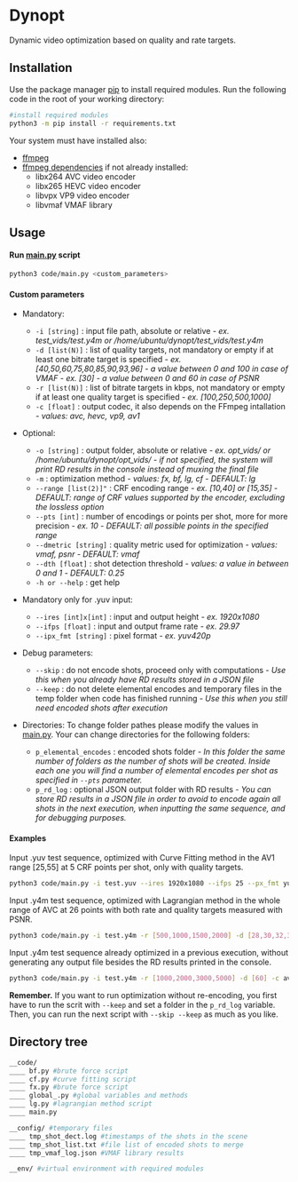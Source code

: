 # Dynopt

Dynamic video optimization based on quality and rate targets.

## Installation

Use the package manager [pip](https://pip.pypa.io/en/stable/) to install required modules.
Run the following code in the root of your working directory:

```bash
#install required modules
python3 -m pip install -r requirements.txt
```
Your system must have installed also:
* [ffmpeg](https://ffmpeg.org/download.html)
* [ffmpeg dependencies](https://ffmpeg.org/download.html) if not already installed:
    - libx264 AVC video encoder
    - libx265 HEVC video encoder
    - libvpx VP9 video encoder
    - libvmaf VMAF library


## Usage


#### Run [main.py](code/main.py) script

```bash
python3 code/main.py <custom_parameters>
```


#### Custom parameters

* Mandatory:
    * `-i [string]` : input file path, absolute or relative
        *- ex. test_vids/test.y4m or /home/ubuntu/dynopt/test_vids/test.y4m*
    * `-d [list(N)]` : list of quality targets, not mandatory or empty if at least one bitrate target is specified
        *- ex. [40,50,60,75,80,85,90,93,96] - a value between 0 and 100 in case of VMAF*
        *- ex. [30] - a value between 0 and 60 in case of PSNR*
    * `-r [list(N)]` : list of bitrate targets in kbps, not mandatory or empty if at least one quality target is specified
        *- ex. [100,250,500,1000]*
    * `-c [float]` : output codec, it also depends on the FFmpeg intallation
        *- values: avc, hevc, vp9, av1*

* Optional:
    * `-o [string]` : output folder, absolute or relative
        *- ex. opt_vids/ or /home/ubuntu/dynopt/opt_vids/*
        *- if not specified, the system will print RD results in the console instead of muxing the final file*
    * `-m` : optimization method
        *- values: fx, bf, lg, cf*
        *- DEFAULT: lg*
    * `--range [list(2)]"` : CRF encoding range
        *- ex. [10,40] or [15,35]*
        *- DEFAULT: range of CRF values supported by the encoder, excluding the lossless option*
    * `--pts [int]` : number of encodings or points per shot, more for more precision
        *- ex. 10*
        *- DEFAULT: all possible points in the specified range*
    * `--dmetric [string]` : quality metric used for optimization
        *- values: vmaf, psnr*
        *- DEFAULT: vmaf*
    * `--dth [float]` : shot detection threshold
        *- values: a value in between 0 and 1*
        *- DEFAULT: 0.25*
    * `-h or --help` : get help
        
* Mandatory only for .yuv input:
    * `--ires [int]x[int]` : input and output height
        *- ex. 1920x1080*
    * `--ifps [float]` : input and output frame rate
        *- ex. 29.97*
    * `--ipx_fmt [string]` : pixel format
        *- ex. yuv420p*

* Debug parameters:
    * `--skip` : do not encode shots, proceed only with computations
        *- Use this when you already have RD results stored in a JSON file*
    * `--keep` : do not delete elemental encodes and temporary files in the temp folder when code has finished running
        *- Use this when you still need encoded shots after execution*

* Directories:
    To change folder pathes please modify the values in [main.py](code/main.py). Your can change directories for the following folders:
    * `p_elemental_encodes` : encoded shots folder
        *- In this folder the same number of folders as the number of shots will be created. Inside each one you will find a number of elemental encodes per shot as specified in `--pts` parameter.*
    * `p_rd_log` : optional JSON output folder with RD results
        *- You can store RD results in a JSON file in order to avoid to encode again all shots in the next execution, when inputting the same sequence, and for debugging purposes.*


#### Examples
Input .yuv test sequence, optimized with Curve Fitting method in the AV1 range [25,55] at 5 CRF points per shot, only with quality targets.
```bash
python3 code/main.py -i test.yuv --ires 1920x1080 --ifps 25 --px_fmt yuv420p -d [40,50,60,70,80,85,90,95] -c av1 --range [25,55] --pts 5 -m cf -o test/optimized/
```

Input .y4m test sequence, optimized with Lagrangian method in the whole range of AVC at 26 points with both rate and quality targets measured with PSNR.
```bash
python3 code/main.py -i test.y4m -r [500,1000,1500,2000] -d [28,30,32,34] --dmetric psnr -c avc --pts 26 -m lg -o test/optimized/
```

Input .y4m test sequence already optimized in a previous execution, without generating any output file besides the RD results printed in the console.
```bash
python3 code/main.py -i test.y4m -r [1000,2000,3000,5000] -d [60] -c avc --pts 26 -m lg --skip
```
**Remember.** If you want to run optimization without re-encoding, you first have to run the scrit with `--keep` and set a folder in the `p_rd_log` variable. Then, you can run the next script with `--skip --keep` as much as you like.



## Directory tree
```bash
__code/
____ bf.py #brute force script
____ cf.py #curve fitting script
____ fx.py #brute force script
____ global_.py #global variables and methods
____ lg.py #lagrangian method script
____ main.py

__config/ #temporary files
____ tmp_shot_dect.log #timestamps of the shots in the scene
____ tmp_shot_list.txt #file list of encoded shots to merge
____ tmp_vmaf_log.json #VMAF library results

__env/ #virtual environment with required modules
```
